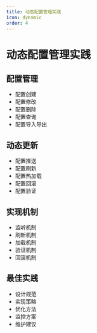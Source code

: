 ```yaml
---
title: 动态配置管理实践
icon: dynamic
order: 4
---
```


# 动态配置管理实践

## 配置管理
- 配置创建
- 配置修改
- 配置删除
- 配置查询
- 配置导入导出

## 动态更新
- 配置推送
- 配置刷新
- 配置热加载
- 配置回滚
- 配置验证

## 实现机制
- 监听机制
- 刷新机制
- 加载机制
- 验证机制
- 回滚机制

## 最佳实践
- 设计规范
- 实现策略
- 优化方法
- 监控方案
- 维护建议

